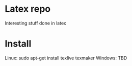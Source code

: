 # Latex repo

Interesting stuff done in latex


# Install
Linux: sudo apt-get install texlive texmaker
Windows: TBD

